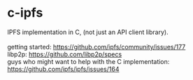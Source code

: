 # c-ipfs
IPFS implementation in C, (not just an API client library).<br>
<br>
getting started: https://github.com/ipfs/community/issues/177 <br> 
libp2p: https://github.com/libp2p/specs <br>
guys who might want to help with the C implementation: https://github.com/ipfs/ipfs/issues/164 <br> 

